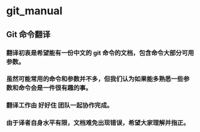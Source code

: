 # git_manual

## Git 命令翻译

### 翻译初衷是希望能有一份中文的 git 命令的文档，包含命令大部分可用参数。
### 虽然可能常用的命令和参数并不多，但我们认为如果能多熟悉一些参数和命令会是一件很有趣的事。
### 翻译工作由 好好住 团队一起协作完成。
### 由于译者自身水平有限，文档难免出现错误，希望大家理解并指正。

